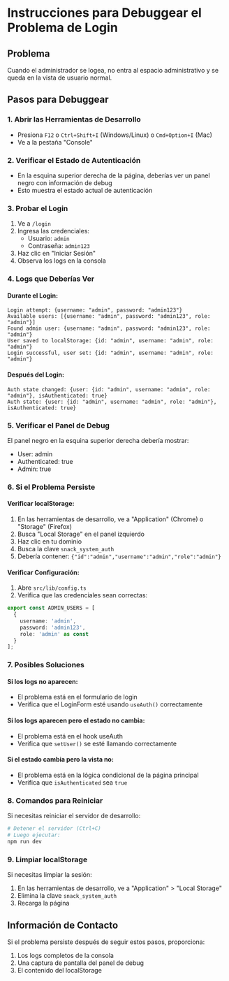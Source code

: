# Instrucciones para Debuggear el Problema de Login

## Problema
Cuando el administrador se logea, no entra al espacio administrativo y se queda en la vista de usuario normal.

## Pasos para Debuggear

### 1. **Abrir las Herramientas de Desarrollo**
- Presiona `F12` o `Ctrl+Shift+I` (Windows/Linux) o `Cmd+Option+I` (Mac)
- Ve a la pestaña "Console"

### 2. **Verificar el Estado de Autenticación**
- En la esquina superior derecha de la página, deberías ver un panel negro con información de debug
- Esto muestra el estado actual de autenticación

### 3. **Probar el Login**
1. Ve a `/login`
2. Ingresa las credenciales:
   - Usuario: `admin`
   - Contraseña: `admin123`
3. Haz clic en "Iniciar Sesión"
4. Observa los logs en la consola

### 4. **Logs que Deberías Ver**

#### Durante el Login:
```
Login attempt: {username: "admin", password: "admin123"}
Available users: [{username: "admin", password: "admin123", role: "admin"}]
Found admin user: {username: "admin", password: "admin123", role: "admin"}
User saved to localStorage: {id: "admin", username: "admin", role: "admin"}
Login successful, user set: {id: "admin", username: "admin", role: "admin"}
```

#### Después del Login:
```
Auth state changed: {user: {id: "admin", username: "admin", role: "admin"}, isAuthenticated: true}
Auth state: {user: {id: "admin", username: "admin", role: "admin"}, isAuthenticated: true}
```

### 5. **Verificar el Panel de Debug**
El panel negro en la esquina superior derecha debería mostrar:
- User: admin
- Authenticated: true
- Admin: true

### 6. **Si el Problema Persiste**

#### Verificar localStorage:
1. En las herramientas de desarrollo, ve a "Application" (Chrome) o "Storage" (Firefox)
2. Busca "Local Storage" en el panel izquierdo
3. Haz clic en tu dominio
4. Busca la clave `snack_system_auth`
5. Debería contener: `{"id":"admin","username":"admin","role":"admin"}`

#### Verificar Configuración:
1. Abre `src/lib/config.ts`
2. Verifica que las credenciales sean correctas:
```typescript
export const ADMIN_USERS = [
  {
    username: 'admin',
    password: 'admin123',
    role: 'admin' as const
  }
];
```

### 7. **Posibles Soluciones**

#### Si los logs no aparecen:
- El problema está en el formulario de login
- Verifica que el LoginForm esté usando `useAuth()` correctamente

#### Si los logs aparecen pero el estado no cambia:
- El problema está en el hook useAuth
- Verifica que `setUser()` se esté llamando correctamente

#### Si el estado cambia pero la vista no:
- El problema está en la lógica condicional de la página principal
- Verifica que `isAuthenticated` sea `true`

### 8. **Comandos para Reiniciar**

Si necesitas reiniciar el servidor de desarrollo:
```bash
# Detener el servidor (Ctrl+C)
# Luego ejecutar:
npm run dev
```

### 9. **Limpiar localStorage**

Si necesitas limpiar la sesión:
1. En las herramientas de desarrollo, ve a "Application" > "Local Storage"
2. Elimina la clave `snack_system_auth`
3. Recarga la página

## Información de Contacto

Si el problema persiste después de seguir estos pasos, proporciona:
1. Los logs completos de la consola
2. Una captura de pantalla del panel de debug
3. El contenido del localStorage
